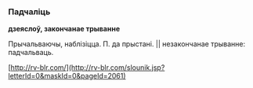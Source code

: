 ### Падчаліць
**дзеяслоў, закончанае трыванне**

Прычальваючы, наблізіцца. П. да прыстані. || незакончанае трыванне: падчальваць.

<a rel="author">[http://rv-blr.com/](http://rv-blr.com/slounik.jsp?letterId=0&maskId=0&pageId=2061)</a>
